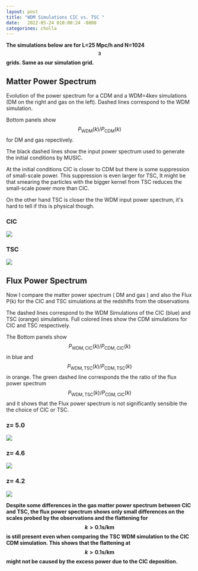 ```yaml
---
layout: post
title: "WDM Simulations CIC vs. TSC "
date:   2022-05-24 010:00:24 -0800
categorines: cholla
---
```



**The simulations below are for L=25 Mpc/h and N=1024$$^3$$ grids. Same as our simulation grid.**

## Matter Power Spectrum

Evolution of the power spectrum for a CDM and a WDM=4kev simulations (DM on the right and gas on the left). Dashed lines correspond to the WDM simulation.

Bottom panels show $$P_\mathrm{WDM}(k) / P_\mathrm{CDM}(k) $$ for DM and gas repectively.

The black dashed lines show the input power spectrum used to generate the initial conditions by MUSIC.

At the initial conditions CIC is closer to CDM but there is some suppression of small-scale power. This suppression is even larger for TSC,
It might be that smearing the particles with the bigger kernel from TSC reduces the small-scale power more than CIC.

On the other hand TSC is closer the the WDM input power spectrum, it's hard to tell if this is physical though. 


### CIC

<img src="{{ site.url }}assets/images/wdm_pk_tsc/ps_cic.png">

### TSC

<img src="{{ site.url }}assets/images/wdm_pk_tsc/ps_tsc.png">
   
## Flux Power Spectrum

Now I compare the matter power spectrum ( DM and gas ) and also the Flux P(k) for the CIC and TSC simulations at the redshifts 
from the observations

The dashed lines correspond to the WDM Simulations of the CIC (blue) and TSC (orange) simulations. Full colored lines show the CDM simulations for CIC and TSC respectively.

The Bottom panels show $$P_\mathrm{WDM,\,CIC}(k) / P_\mathrm{CDM,\,CIC}(k) $$ in blue and  $$P_\mathrm{WDM,\,TSC}(k) / P_\mathrm{CDM,\,TSC}(k)$$ in orange. The green dashed line corresponds the the ratio of the flux power spectrum $$P_\mathrm{WDM,\,TSC}(k) / P_\mathrm{CDM,\,CIC}(k)$$ and it shows that the Flux power spectrum is not significantly sensible the the choice of CIC or TSC.    

### z= 5.0   
<img src="{{ site.url }}assets/images/wdm_pk_tsc/flux_ps_0.png">


### z= 4.6   
<img src="{{ site.url }}assets/images/wdm_pk_tsc/flux_ps_1.png">


### z= 4.2   
<img src="{{ site.url }}assets/images/wdm_pk_tsc/flux_ps_2.png">


**Despite some differences in the gas matter power spectrum between CIC and TSC, the flux power spectrum shows only small differences on the scales probed by the observations and the flattening for $$k>0.1 \mathrm{s / km}$$ is still present even when comparing the TSC WDM simulation to the CIC CDM simulation. This shows that the flattening at $$k>0.1 \mathrm{s / km}$$ might not be caused by the excess power due to the CIC deposition.**
   